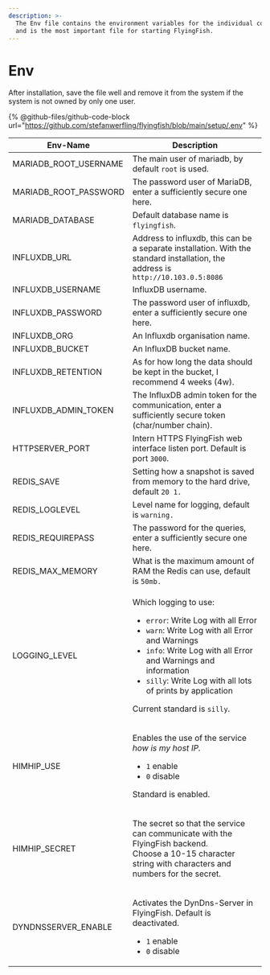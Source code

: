 ```yaml
---
description: >-
  The Env file contains the environment variables for the individual containers
  and is the most important file for starting FlyingFish.
---
```


# Env

After installation, save the file well and remove it from the system if the system is not owned by only one user.

{% @github-files/github-code-block url="https://github.com/stefanwerfling/flyingfish/blob/main/setup/.env" %}

| Env-Name                | Description                                                                                                                                                                                                                                                                                                                                                              |
| ----------------------- | ------------------------------------------------------------------------------------------------------------------------------------------------------------------------------------------------------------------------------------------------------------------------------------------------------------------------------------------------------------------------ |
| MARIADB\_ROOT\_USERNAME | The main user of mariadb, by default `root` is used.                                                                                                                                                                                                                                                                                                                     |
| MARIADB\_ROOT\_PASSWORD | The password user of MariaDB, enter a sufficiently secure one here.                                                                                                                                                                                                                                                                                                      |
| MARIADB\_DATABASE       | Default database name is `flyingfish`.                                                                                                                                                                                                                                                                                                                                   |
| INFLUXDB\_URL           | Address to influxdb, this can be a separate installation. With the standard installation, the address is `http://10.103.0.5:8086`                                                                                                                                                                                                                                        |
| INFLUXDB\_USERNAME      | InfluxDB username.                                                                                                                                                                                                                                                                                                                                                       |
| INFLUXDB\_PASSWORD      | The password user of influxdb, enter a sufficiently secure one here.                                                                                                                                                                                                                                                                                                     |
| INFLUXDB\_ORG           | An Influxdb organisation name.                                                                                                                                                                                                                                                                                                                                           |
| INFLUXDB\_BUCKET        | An InfluxDB bucket name.                                                                                                                                                                                                                                                                                                                                                 |
| INFLUXDB\_RETENTION     | As for how long the data should be kept in the bucket, I recommend 4 weeks (4w).                                                                                                                                                                                                                                                                                         |
| INFLUXDB\_ADMIN\_TOKEN  | The InfluxDB admin token for the communication, enter a sufficiently secure token (char/number chain).                                                                                                                                                                                                                                                                   |
| HTTPSERVER\_PORT        | Intern HTTPS FlyingFish web interface listen port. Default is port `3000`.                                                                                                                                                                                                                                                                                               |
| REDIS\_SAVE             | Setting how a snapshot is saved from memory to the hard drive, default `20 1.`                                                                                                                                                                                                                                                                                           |
| REDIS\_LOGLEVEL         | Level name for logging, default is `warning.`                                                                                                                                                                                                                                                                                                                            |
| REDIS\_REQUIREPASS      | The password for the queries, enter a sufficiently secure one here.                                                                                                                                                                                                                                                                                                      |
| REDIS\_MAX\_MEMORY      | What is the maximum amount of RAM the Redis can use, default is `50mb.`                                                                                                                                                                                                                                                                                                  |
| LOGGING\_LEVEL          | <p>Which logging to use: </p><ul><li><code>error</code>: Write Log with all Error</li><li><code>warn</code>: Write Log with all Error and Warnings</li><li><code>info</code>: Write Log with all Error and Warnings and information</li><li><code>silly</code>: Write Log with all lots of prints by application</li></ul><p>Current standard is <code>silly</code>.</p> |
| HIMHIP\_USE             | <p>Enables the use of the service <em>how is my host IP.</em></p><ul><li><code>1</code> enable</li><li><code>0</code> disable</li></ul><p>Standard is enabled.</p>                                                                                                                                                                                                       |
| HIMHIP\_SECRET          | <p>The secret so that the service can communicate with the FlyingFish backend.<br>Choose a 10-15 character string with characters and numbers for the secret.</p>                                                                                                                                                                                                        |
| DYNDNSSERVER\_ENABLE    | <p>Activates the DynDns-Server in FlyingFish. Default is deactivated.</p><ul><li><code>1</code> enable</li><li><code>0</code> disable</li></ul>                                                                                                                                                                                                                          |

